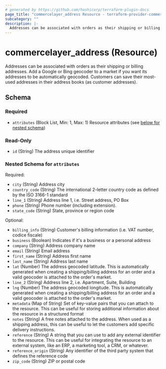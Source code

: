 ```yaml
---
# generated by https://github.com/hashicorp/terraform-plugin-docs
page_title: "commercelayer_address Resource - terraform-provider-commercelayer"
subcategory: ""
description: |-
  Addresses can be associated with orders as their shipping or billing addresses. Add a Google or Bing geocoder to a market if you want its addresses to be automatically geocoded. Customers can save their most-used addresses in their address books (as customer addresses).
---
```


# commercelayer_address (Resource)

Addresses can be associated with orders as their shipping or billing addresses. Add a Google or Bing geocoder to a market if you want its addresses to be automatically geocoded. Customers can save their most-used addresses in their address books (as customer addresses).



<!-- schema generated by tfplugindocs -->
## Schema

### Required

- `attributes` (Block List, Min: 1, Max: 1) Resource attributes (see [below for nested schema](#nestedblock--attributes))

### Read-Only

- `id` (String) The address unique identifier

<a id="nestedblock--attributes"></a>
### Nested Schema for `attributes`

Required:

- `city` (String) Address city
- `country_code` (String) The international 2-letter country code as defined by the ISO 3166-1 standard
- `line_1` (String) Address line 1, i.e. Street address, PO Box
- `phone` (String) Phone number (including extension).
- `state_code` (String) State, province or region code

Optional:

- `billing_info` (String) Customer's billing information (i.e. VAT number, codice fiscale)
- `business` (Boolean) Indicates if it's a business or a personal address
- `company` (String) Address company name
- `email` (String) Email address
- `first_name` (String) Address first name
- `last_name` (String) Address last name
- `lat` (Number) The address geocoded latitude. This is automatically generated when creating a shipping/billing address for an order and a valid geocoder is attached to the order's market.
- `line_2` (String) Address line 2, i.e. Apartment, Suite, Building
- `lng` (Number) The address geocoded longitude. This is automatically generated when creating a shipping/billing address for an order and a valid geocoder is attached to the order's market.
- `metadata` (Map of String) Set of key-value pairs that you can attach to the resource. This can be useful for storing additional information about the resource in a structured format
- `notes` (String) A free notes attached to the address. When used as a shipping address, this can be useful to let the customers add specific delivery instructions.
- `reference` (String) A string that you can use to add any external identifier to the resource. This can be useful for integrating the resource to an external system, like an ERP, a marketing tool, a CRM, or whatever.
- `reference_origin` (String) Any identifier of the third party system that defines the reference code
- `zip_code` (String) ZIP or postal code


